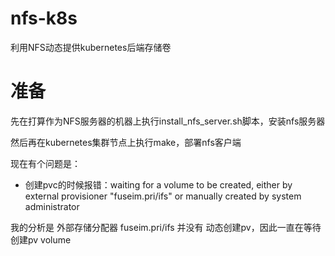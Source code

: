 # nfs-k8s
利用NFS动态提供kubernetes后端存储卷

# 准备
先在打算作为NFS服务器的机器上执行install_nfs_server.sh脚本，安装nfs服务器

然后再在kubernetes集群节点上执行make，部署nfs客户端

现在有个问题是：

+ 创建pvc的时候报错：waiting for a volume to be created, either by external provisioner "fuseim.pri/ifs" or manually created by system administrator

我的分析是 外部存储分配器 fuseim.pri/ifs 并没有 动态创建pv，因此一直在等待创建pv volume
